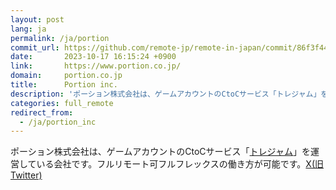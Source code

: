 ```yaml
---
layout: post
lang: ja
permalink: /ja/portion
commit_url: https://github.com/remote-jp/remote-in-japan/commit/86f3f4460513f0db4085efd8a6589c73b2f7183d
date:       2023-10-17 16:15:24 +0900
link:       https://www.portion.co.jp/
domain:     portion.co.jp
title:      Portion inc.
description: 'ポーション株式会社は、ゲームアカウントのCtoCサービス「トレジャム」を運営している会社です。フルリモート可フルフレックスの働き方が可能です。X(旧Twitter)'
categories: full_remote
redirect_from:
  - /ja/portion_inc
---
```


<p>ポーション株式会社は、ゲームアカウントのCtoCサービス「<a href="https://tradejam.jp/">トレジャム</a>」を運営している会社です。フルリモート可フルフレックスの働き方が可能です。<a href="https://twitter.com/tradejam_info">X(旧Twitter)</a></p>
